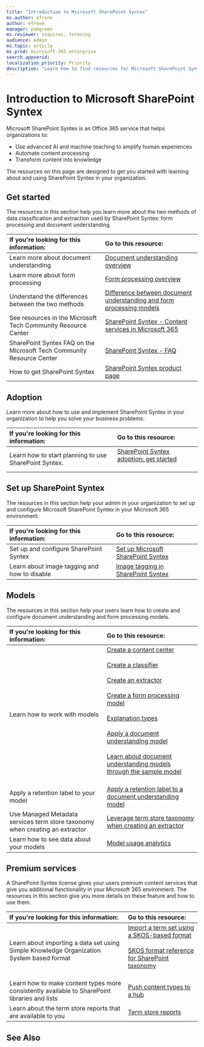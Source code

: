 ```yaml
---
title: "Introduction to Microsoft SharePoint Syntex"
ms.author: efrene
author: efrene
manager: pamgreen
ms.reviewer: ssquires, toresing
audience: admin
ms.topic: article
ms.prod: microsoft-365-enterprise
search.appverid: 
localization_priority: Priority
description: "Learn how to find resources for Microsoft SharePoint Syntex."
---
```


# Introduction to Microsoft SharePoint Syntex

Microsoft SharePoint Syntex is an Office 365 service that helps organizations to:

- Use advanced AI and machine teaching to amplify human experiences
- Automate content processing
- Transform content into knowledge

The resources on this page are designed to get you started with learning about and using SharePoint Syntex in your organization.

## Get started

The resources in this section help you learn more about the two methods of data classification and extraction used by SharePoint Syntex: form processing and document understanding.

| If you're looking for this information: | Go to this resource: |
|:-----|:-----|
|Learn more about document understanding|[Document understanding overview](https://docs.microsoft.com/microsoft-365/contentunderstanding/document-understanding-overview)|
|Learn more about form processing|[Form processing overview](https://docs.microsoft.com/microsoft-365/contentunderstanding/form-processing-overview)|
|Understand the differences between the two methods|[Difference between document understanding and form processing models](https://docs.microsoft.com/microsoft-365/contentunderstanding/difference-between-document-understanding-and-form-processing-model)|
|See resources in the Microsoft Tech Community Resource Center|[SharePoint Syntex - Content services in Microsoft 365](https://resources.techcommunity.microsoft.com/sharepoint-syntex/)|
|SharePoint Syntex FAQ on the Microsoft Tech Community Resource Center |[SharePoint Syntex - FAQ](https://resources.techcommunity.microsoft.com/project-cortex-microsoft-365/faq/)|
|How to get SharePoint Syntex |[SharePoint Syntex product page](https://www.microsoft.com/microsoft-365/enterprise/sharepoint-syntex)|

## Adoption

Learn more about how to use and implement SharePoint Syntex in your organization to help you solve your business problems: 

| If you're looking for this information: | Go to this resource: |
|:-----|:-----|
|Learn how to start planning to use SharePoint Syntex. |[SharePoint Syntex adoption: get started](https://docs.microsoft.com/microsoft-365/contentunderstanding/adoption-getstarted)<br><br>|  

## Set up SharePoint Syntex

The resources in this section help your admin in your organization to set up and configure Microsoft SharePoint Syntex in your Microsoft 365 environment.

| If you're looking for this information: | Go to this resource: |
|:-----|:-----|
|Set up and configure SharePoint Syntex|[Set up Microsoft SharePoint Syntex](https://docs.microsoft.com/microsoft-365/contentunderstanding/set-up-content-understanding)|
|Learn about image tagging and how to disable|[Image tagging in SharePoint Syntex](https://docs.microsoft.com/microsoft-365/contentunderstanding/image-tagging)|

## Models

The resources in this section help your users learn how to create and configure document understanding and form processing models.

| If you're looking for this information: | Go to this resource: |
|:-----|:-----|
|Learn how to work with models|[Create a content center](https://docs.microsoft.com/microsoft-365/contentunderstanding/create-a-content-center)<br><br>[Create a classifier](https://docs.microsoft.com/microsoft-365/contentunderstanding/create-a-classifier)<br><br>[Create an extractor](https://docs.microsoft.com/microsoft-365/contentunderstanding/create-an-extractor)<br><br>[Create a form processing model](https://docs.microsoft.com/microsoft-365/contentunderstanding/create-a-form-processing-model)<br><br>[Explanation types](https://docs.microsoft.com/microsoft-365/contentunderstanding/form-processing-overview)<br><br>[Apply a document understanding model](https://docs.microsoft.com/microsoft-365/contentunderstanding/apply-a-model)<br><br>[Learn about document understanding models through the sample model](https://docs.microsoft.com/microsoft-365/contentunderstanding/learn-about-document-understanding-models-through-the-sample-model)<br><br>|
|Apply a retention label to your model|[Apply a retention label to a document understanding model](https://docs.microsoft.com/microsoft-365/contentunderstanding/apply-a-retention-label-to-a-model)|
|Use Managed Metadata services term store taxonomy when creating an extractor|[Leverage term store taxonomy when creating an extractor](https://docs.microsoft.com/microsoft-365/contentunderstanding/leverage-term-store-taxonomy)|
|Learn how to see data about your models|[Model usage analytics](https://docs.microsoft.com/microsoft-365/contentunderstanding/model-usage-analytics)|

## Premium services

A SharePoint Syntex license gives your users premium content services that give you additional functionality in your Microsoft 365 environment. The resources in this section give you more details on these feature and how to use them.

| If you're looking for this information: | Go to this resource: |
|:-----|:-----|
|Learn about importing a data set using Simple Knowledge Organization System based format|[Import a term set using a SKOS-based format](https://docs.microsoft.com/microsoft-365/contentunderstanding/import-term-set-skos)<br><br>[SKOS format reference for SharePoint taxonomy](https://docs.microsoft.com/microsoft-365/contentunderstanding/skos-format-reference)<br><br>|
|Learn how to make content types more consistently available to SharePoint libraries and lists|[Push content types to a hub](https://docs.microsoft.com/microsoft-365/contentunderstanding/push-content-type-to-hub)|
|Learn about the term store reports that are available to you|[Term store reports](https://docs.microsoft.com/microsoft-365/contentunderstanding/term-store-analytics)|

## See Also
